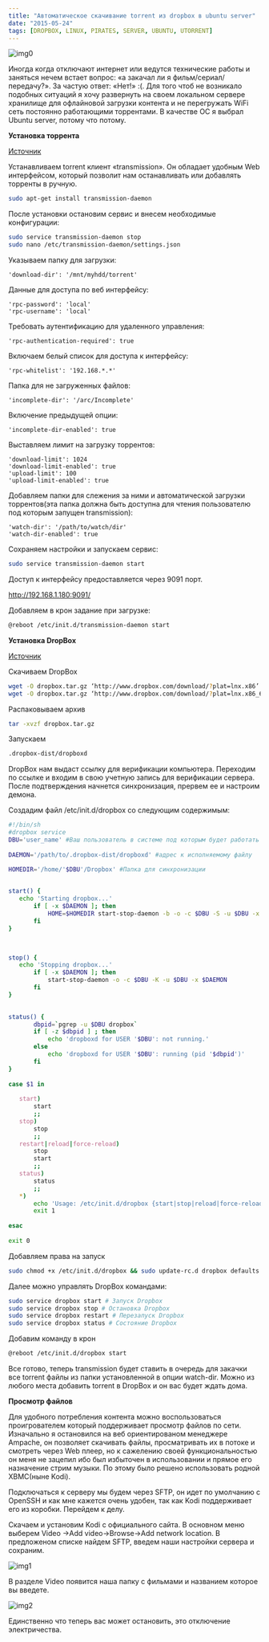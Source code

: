 ```yaml
---
title: "Автоматическое скачивание torrent из dropbox в ubuntu server"
date: "2015-05-24"
tags: [DROPBOX, LINUX, PIRATES, SERVER, UBUNTU, UTORRENT]
---
```


![img0](/img/Dropbox-uTorrent.png)

Иногда когда отключают интернет или ведутся технические работы и заняться нечем встает вопрос: «а закачал ли я фильм/сериал/передачу?». За частую ответ: «Нет!» :(. Для того чтоб не возникало подобных ситуаций я хочу развернуть на своем локальном сервере хранилище для офлайновой загрузки контента и не перегружать WiFi сеть постоянно работающими торрентами. В качестве ОС я выбрал Ubuntu server, потому что потому.

__Установка торрента__

[Источник](http://habrahabr.ru/post/145585/)

Устанавливаем torrent клиент «transmission». Он обладает удобным Web интерфейсом, который позволит нам останавливать или добавлять торренты в ручную.

```bash
sudo apt-get install transmission-daemon
```

После установки остановим сервис и внесем необходимые конфигурации:

```bash
sudo service transmission-daemon stop
sudo nano /etc/transmission-daemon/settings.json
```

Указываем папку для загрузки:

```text
'download-dir': '/mnt/myhdd/torrent'
```

Данные для доступа по веб интерфейсу:

```text
'rpc-password': 'local'
'rpc-username': 'local'
```

Требовать аутентификацию для удаленного управления:

```text
'rpc-authentication-required': true
```

Включаем белый список для доступа к интерфейсу:

```text
'rpc-whitelist': '192.168.*.*'
```

Папка для не загруженных файлов:

```text
'incomplete-dir': '/arc/Incomplete'
```

Включение предыдущей опции:

```text
'incomplete-dir-enabled': true
```

Выставляем лимит на загрузку торрентов:

```text
'download-limit': 1024
'download-limit-enabled': true
'upload-limit': 100
'upload-limit-enabled': true
```

Добавляем папки для слежения за ними и автоматической загрузки торрентов(эта папка должна быть доступна для чтения пользователю под которым запущен transmission):

```text
'watch-dir': '/path/to/watch/dir'
'watch-dir-enabled': true
```

Сохраняем настройки и запускаем сервис:

```bash
sudo service transmission-daemon start
```

Доступ к интерфейсу предоставляется через 9091 порт.

http://192.168.1.180:9091/

Добавляем в крон задание при загрузке:

```bash
@reboot /etc/init.d/transmission-daemon start
```

__Установка DropBox__


[Источник](http://ubuntovod.ru/instructions/dropbox-ubuntu-server.html)

Скачиваем DropBox

```bash
wget -O dropbox.tar.gz ‘http://www.dropbox.com/download/?plat=lnx.x86’ #32 разрядная ОС
wget -O dropbox.tar.gz ‘http://www.dropbox.com/download/?plat=lnx.x86_64’ #64 разрядная ОС
```

Распаковываем архив

```bash
tar -xvzf dropbox.tar.gz
```

Запускаем

```bash
.dropbox-dist/dropboxd
```

DropBox нам выдаст ссылку для верификации компьютера. Переходим по ссылке и входим в свою учетную запись для верификации сервера. После подтверждения начнется синхронизация, прервем ее и настроим демона.

Создадим файл /etc/init.d/dropbox со следующим содержимым:

```bash
#!/bin/sh
#dropbox service
DBU='user_name' #Ваш пользователь в системе под которым будет работать DropBox
 
DAEMON='/path/to/.dropbox-dist/dropboxd' #адрес к исполняемому файлу

HOMEDIR='/home/'$DBU'/Dropbox' #Папка для синхронизации

 
start() {
   echo 'Starting dropbox...'
       if [ -x $DAEMON ]; then
           HOME=$HOMEDIR start-stop-daemon -b -o -c $DBU -S -u $DBU -x $DAEMON
       fi
}
 


stop() {
   echo 'Stopping dropbox...'
       if [ -x $DAEMON ]; then
           start-stop-daemon -o -c $DBU -K -u $DBU -x $DAEMON
       fi
}

 
status() {
       dbpid=`pgrep -u $DBU dropbox`
       if [ -z $dbpid ] ; then
           echo 'dropboxd for USER '$DBU': not running.'
       else
           echo 'dropboxd for USER '$DBU': running (pid '$dbpid')'
       fi
}
 
case $1 in
 
   start)
       start
       ;;
   stop)
       stop
       ;;
   restart|reload|force-reload)
       stop
       start
       ;;
   status)
       status
       ;;
   *)
       echo 'Usage: /etc/init.d/dropbox {start|stop|reload|force-reload|restart|status}'
       exit 1
 
esac
 
exit 0
```

Добавляем права на запуск


```bash
sudo chmod +x /etc/init.d/dropbox && sudo update-rc.d dropbox defaults
```

Далее можно управлять DropBox командами:

```bash
sudo service dropbox start # Запуск Dropbox
sudo service dropbox stop # Остановка Dropbox
sudo service dropbox restart # Перезапуск Dropbox
sudo service dropbox status # Состояние Dropbox
```

Добавим команду в крон

```bash
@reboot /etc/init.d/dropbox start
```

Все готово, теперь transmission будет ставить в очередь для закачки все torrent файлы из папки установленной в опции watch-dir. Можно из любого места добавить torrent в DropBox и он вас будет ждать дома.

__Просмотр файлов__

Для удобного потребления контента можно воспользоваться проигрователем который поддерживает просмотр файлов по сети. Изначально я остановился на веб ориентированом менеджере Ampache, он позволяет скачивать файлы, просматривать их в потоке и смотреть через Web плеер, но к сажелению своей функциональностью он меня не зацепил ибо был избыточен в использовании и прямое его назначение стрим музыки. По этому было решено использовать родной XBMC(ныне Kodi).

Подключаться к серверу мы будем через SFTP, он идет по умолчанию с OpenSSH и как мне кажется очень удобен, так как Kodi поддерживает его из коробки. Перейдем к делу.

Скачаем и установим Kodi с официального сайта. В основном меню выберем Video ->Add video->Browse->Add network location.
В предложеном списке найдем SFTP, введем наши настройки сервера и сохраним.

![img1](/img/Screenshot_021015_053038_AM.jpg)

В разделе Video появится наша папку с фильмами и названием которое вы введете.

![img2](/img/Screenshot_021015_053302_AM.jpg)

Единственно что теперь вас может остановить, это отключение электричества.